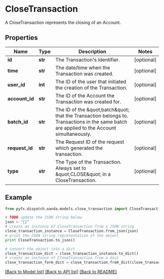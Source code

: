 # CloseTransaction

A CloseTransaction represents the closing of an Account.

## Properties
Name | Type | Description | Notes
------------ | ------------- | ------------- | -------------
**id** | **str** | The Transaction&#39;s Identifier. | [optional] 
**time** | **str** | The date/time when the Transaction was created. | [optional] 
**user_id** | **int** | The ID of the user that initiated the creation of the Transaction. | [optional] 
**account_id** | **str** | The ID of the Account the Transaction was created for. | [optional] 
**batch_id** | **str** | The ID of the \&quot;batch\&quot; that the Transaction belongs to. Transactions in the same batch are applied to the Account simultaneously. | [optional] 
**request_id** | **str** | The Request ID of the request which generated the transaction. | [optional] 
**type** | **str** | The Type of the Transaction. Always set to \&quot;CLOSE\&quot; in a CloseTransaction. | [optional] 

## Example

```python
from pyfx.dispatch.oanda.models.close_transaction import CloseTransaction

# TODO update the JSON string below
json = "{}"
# create an instance of CloseTransaction from a JSON string
close_transaction_instance = CloseTransaction.from_json(json)
# print the JSON string representation of the object
print CloseTransaction.to_json()

# convert the object into a dict
close_transaction_dict = close_transaction_instance.to_dict()
# create an instance of CloseTransaction from a dict
close_transaction_form_dict = close_transaction.from_dict(close_transaction_dict)
```
[[Back to Model list]](../README.md#documentation-for-models) [[Back to API list]](../README.md#documentation-for-api-endpoints) [[Back to README]](../README.md)


